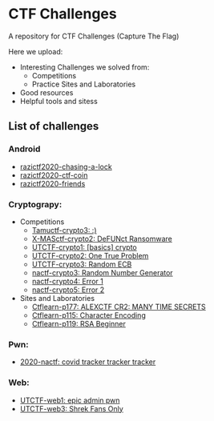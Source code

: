 # CTF Challenges
A repository for CTF Challenges (Capture The Flag)

Here we upload:
- Interesting Challenges we solved from:
	- Competitions
	- Practice Sites and Laboratories
- Good resources
- Helpful tools and sitess


## List of challenges
### Android

 - [razictf2020-chasing-a-lock](./android/razictf2020-chasing-a-lock/)
 - [razictf2020-ctf-coin](./android/razictf2020-ctf-coin/)
 - [razictf2020-friends](./android/razictf2020-friends/)

### Cryptograpy:

 - Competitions
	- [Tamuctf-crypto3: :)](./cryptography/tamuctf2019_\:\)/tamuctf-crypto3.md)
	- [X-MASctf-crypto2: DeFUNct Ransomware](./cryptography/xmasctf2020_DeFUNct-Ransomware/xmasctf-crypto2.md) 
	- [UTCTF-crypto1: [basics] crypto](./cryptography/utctf2020_basics-crypto/WRITEUP.md)
	- [UTCTF-crypto2: One True Problem](./cryptography/utctf2020_One-True-Problem/WRITEUP.md)
	- [UTCTF-crypto3: Random ECB](./cryptography/utctf2020_Random-ECB/WRITEUP.md)
	- [nactf-crypto3: Random Number Generator](./cryptography/nactf2020_random-number-generator/WRITEUP.md)
	- [nactf-crypto4: Error 1](./cryptography/nactf2020_error-1/WRITEUP.md)
	- [nactf-crypto5: Error 2](./cryptography/nactf2020_error-2/WRITEUP.md)
 - Sites and Laboratories
	- [Ctflearn-p177: ALEXCTF CR2: MANY TIME SECRETS](./cryptography/ctflearn/ALEXCTF-CR2:-MANY-TIME-SECRETS/ctflearn-p177.md)
	- [Ctflearn-p115: Character Encoding](./cryptography/ctflearn/Character-Encoding/ctflearn-p115.md)
	- [Ctflearn-p119: RSA Beginner](./cryptography/ctflearn/RSA-Beginner/ctflearn-p119.md)

### Pwn:
 - [2020-nactf: covid tracker tracker tracker](./pwn/2020-nactf-cttt/)

### Web:

 - [UTCTF-web1: epic admin pwn](./web/epic-admin-pwn/)
 - [UTCTF-web3: Shrek Fans Only](./web/shrek-fans-only/)
